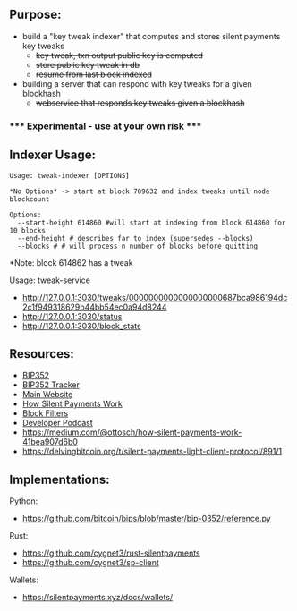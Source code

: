 ## Purpose:

- build a "key tweak indexer" that computes and stores silent payments key tweaks
  - ~~key tweak, txn output public key is computed~~
  - ~~store public key tweak in db~~
  - ~~resume from last block indexed~~
- building a server that can respond with key tweaks for a given blockhash
  - ~~webservice that responds key tweaks given a blockhash~~

### *** Experimental - use at your own risk ***

## Indexer Usage:

```
Usage: tweak-indexer [OPTIONS]

*No Options* -> start at block 709632 and index tweaks until node blockcount

Options:
  --start-height 614860 #will start at indexing from block 614860 for 10 blocks
  --end-height # describes far to index (supersedes --blocks)
  --blocks # # will process n number of blocks before quitting
```

*Note: block 614862 has a tweak

Usage: tweak-service

* http://127.0.0.1:3030/tweaks/0000000000000000000687bca986194dc2c1f949318629b44bb54ec0a94d8244
* http://127.0.0.1:3030/status
* http://127.0.0.1:3030/block_stats

## Resources:

* [BIP352](https://github.com/bitcoin/bips/blob/master/bip-0352.mediawiki)
* [BIP352 Tracker](https://github.com/bitcoin/bitcoin/issues/28536)
* [Main Website](https://silentpayments.xyz/)
* [How Silent Payments Work](https://bitcoin.design/guide/how-it-works/silent-payments/)
* [Block Filters](https://en.bitcoin.it/wiki/BIP_0157)
* [Developer Podcast](https://podcasts.apple.com/us/podcast/silent-payments-a-bitcoin-username-with-josibake/id1415720320?i=1000656901291)
* https://medium.com/@ottosch/how-silent-payments-work-41bea907d6b0
* https://delvingbitcoin.org/t/silent-payments-light-client-protocol/891/1

## Implementations:

Python:

* https://github.com/bitcoin/bips/blob/master/bip-0352/reference.py

Rust:

* https://github.com/cygnet3/rust-silentpayments
* https://github.com/cygnet3/sp-client

Wallets:

* https://silentpayments.xyz/docs/wallets/

